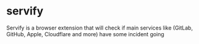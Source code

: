 # servify
Servify is a browser extension that will check if main services like (GitLab, GitHub, Apple, Cloudflare and more) have some incident going
